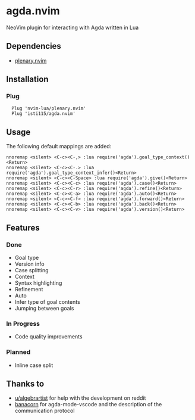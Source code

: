 # agda.nvim
NeoVim plugin for interacting with Agda written in Lua

## Dependencies
- [plenary.nvim](https://github.com/nvim-lua/plenary.nvim)

## Installation

### Plug
```
  Plug 'nvim-lua/plenary.nvim'
  Plug 'isti115/agda.nvim'
```

## Usage
The following default mappings are added:
```
nnoremap <silent> <C-c><C-,> :lua require('agda').goal_type_context()<Return>
nnoremap <silent> <C-c><C-.> :lua require('agda').goal_type_context_infer()<Return>
nnoremap <silent> <C-c><C-Space> :lua require('agda').give()<Return>
nnoremap <silent> <C-c><C-c> :lua require('agda').case()<Return>
nnoremap <silent> <C-c><C-r> :lua require('agda').refine()<Return>
nnoremap <silent> <C-c><C-a> :lua require('agda').auto()<Return>
nnoremap <silent> <C-c><C-f> :lua require('agda').forward()<Return>
nnoremap <silent> <C-c><C-b> :lua require('agda').back()<Return>
nnoremap <silent> <C-c><C-v> :lua require('agda').version()<Return>
```

## Features

### Done
- Goal type
- Version info
- Case splitting
- Context
- Syntax highlighting
- Refinement
- Auto
- Infer type of goal contents
- Jumping between goals

### In Progress
- Code quality improvements

### Planned
- Inline case split

## Thanks to
- [u/algebrartist](https://www.reddit.com/r/agda/comments/qamibt/comment/hhm6jke) for help with the development on reddit
- [banacorn](https://github.com/banacorn/agda-mode-vscode) for agda-mode-vscode and the description of the communication protocol
